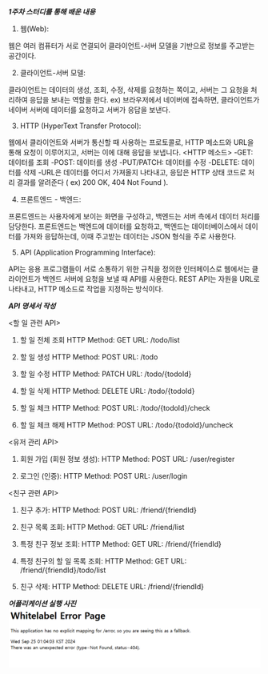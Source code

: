 ***1주차 스터디를 통해 배운 내용***

1. 웹(Web):

웹은 여러 컴퓨터가 서로 연결되어 클라이언트-서버 모델을 기반으로 정보를 주고받는 공간이다. 

2. 클라이언트-서버 모델:

클라이언트는 데이터의 생성, 조회, 수정, 삭제를 요청하는 쪽이고, 서버는 그 요청을 처리하여 응답을 보내는 역할을 한다.
ex) 브라우저에서 네이버에 접속하면, 클라이언트가 네이버 서버에 데이터를 요청하고 서버가 응답을 보낸다.

3. HTTP (HyperText Transfer Protocol):

웹에서 클라이언트와 서버가 통신할 때 사용하는 프로토콜로, HTTP 메소드와 URL을 통해 요청이 이루어지고, 서버는 이에 대해 응답을 보냅니다.
<HTTP 메소드>
-GET: 데이터를 조회
-POST: 데이터를 생성
-PUT/PATCH: 데이터를 수정
-DELETE: 데이터를 삭제
-URL은 데이터를 어디서 가져올지 나타내고, 응답은 HTTP 상태 코드로 처리 결과를 알려준다 ( ex) 200 OK, 404 Not Found ).

4. 프론트엔드 - 백엔드:

프론트엔드는 사용자에게 보이는 화면을 구성하고, 백엔드는 서버 측에서 데이터 처리를 담당한다.
프론트엔드는 백엔드에 데이터를 요청하고, 백엔드는 데이터베이스에서 데이터를 가져와 응답하는데, 이때 주고받는 데이터는 JSON 형식을 주로 사용한다.

5. API (Application Programming Interface):

API는 응용 프로그램들이 서로 소통하기 위한 규칙을 정의한 인터페이스로 웹에서는 클라이언트가 백엔드 서버에 요청을 보낼 때 API를 사용한다.
REST API는 자원을 URL로 나타내고, HTTP 메소드로 작업을 지정하는 방식이다.

***API 명세서 작성***

<할 일 관련 API>

1. 할 일 전체 조회
HTTP Method: GET
URL: /todo/list

2. 할 일 생성
HTTP Method: POST
URL: /todo

3. 할 일 수정
HTTP Method: PATCH
URL: /todo/{todoId}

4. 할 일 삭제
HTTP Method: DELETE
URL: /todo/{todoId}

5. 할 일 체크
HTTP Method: POST
URL: /todo/{todoId}/check

6. 할 일 체크 해제
HTTP Method: POST
URL: /todo/{todoId}/uncheck

<유저 관리 API>

1. 회원 가입 (회원 정보 생성):
HTTP Method: POST
URL: /user/register

2. 로그인 (인증):
HTTP Method: POST
URL: /user/login

<친구 관련 API>

1. 친구 추가:
HTTP Method: POST
URL: /friend/{friendId}

2. 친구 목록 조회:
HTTP Method: GET
URL: /friend/list

3. 특정 친구 정보 조회:
HTTP Method: GET
URL: /friend/{friendId}

4. 특정 친구의 할 일 목록 조회:
HTTP Method: GET
URL: /friend/{friendId}/todo/list

5. 친구 삭제:
HTTP Method: DELETE
URL: /friend/{friendId}

***어플리케이션 실행 사진***
![alt text](<whitelabel error page.png>)